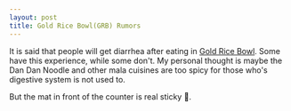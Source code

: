 ```yaml
---
layout: post
title: Gold Rice Bowl(GRB) Rumors
---
```


It is said that people will get diarrhea after eating in [Gold Rice Bowl](../places/on_campus/restaurant/Gold_Rice_Bowl.md). Some have this experience, while some don't. My personal thought is maybe the Dan Dan Noodle and other mala cuisines are too spicy for those who's digestive system is not used to. 

But the mat in front of the counter is real sticky 🤮.